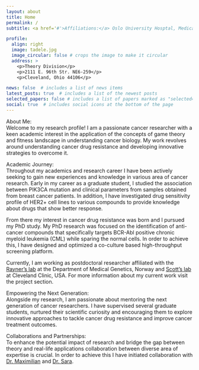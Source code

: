 ```yaml
---
layout: about
title: Home
permalink: /
subtitle: <a href='#'>Affiliations:</a> Oslo University Hosptal, Medical Genetics, Norway.<br>&emsp;&emsp;&emsp;&emsp;&emsp;Cleveland Clinic, Theory Division, USA.

profile:
  align: right
  image: tadele.jpg
  image_circular: false # crops the image to make it circular
  address: >
    <p>Theory Division</p>
    <p>2111 E. 96th Str. NE6-259</p>
    <p>Cleveland, Ohio 44106</p>

news: false  # includes a list of news items
latest_posts: true  # includes a list of the newest posts
selected_papers: false # includes a list of papers marked as "selected={true}"
social: true  # includes social icons at the bottom of the page
---
```


<span class="font-weight-bold">About Me:</span><br>
Welcome to my research profile! I am a passionate cancer researcher with a keen academic interest in the application of the concepts of game theory and fitness landscape in understanding cancer biology. My work revolves around understanding cancer drug resistance and developing innovative strategies to overcome it.  

<span class="font-weight-bold">Academic Journey:</span><br>
Throughout my academics and research career I have been actively seeking to gain new experiences and knowledge in various area of cancer research. Early in my career as a graduate student, I studied the association between PIK3CA mutation and clinical parameters from samples obtained from breast cancer patients. In addition, I have investigated drug sensitivity profile of HER2+ cell lines to various compounds to provide knowledge about drugs that show better response. 

From there my interest in cancer drug resistance was born and I pursued my PhD study. My PhD research was focused on the identification of anti-cancer compounds that specifically targets BCR-Abl positive chronic myeloid leukemia (CML) while sparing the normal cells. In order to achieve this, I have designed and optimized a co-culture based high-throughput screening platform.

Currently, I am working as postdoctoral researcher affiliated with the [Rayner’s lab](https://www.ous-research.no/rayner/?k=rayner%2FGroup+members&aid=16879) at the Department of Medical Genetics, Norway and [Scott’s lab](https://www.lerner.ccf.org/translational-hematology-oncology/scott/) at Cleveland Clinic, USA. For more information about my current work visit the project section.

<span class="font-weight-bold">Empowering the Next Generation:</span><br>
Alongside my research, I am passionate about mentoring the next generation of cancer researchers. I have supervised several graduate students, nurtured their scientific curiosity and encouraging them to explore innovative approaches to tackle cancer drug resistance and improve cancer treatment outcomes. 

<span class="font-weight-bold">Collaborations and Partnerships:</span><br>
To enhance the potential impact of research and bridge the gap between theory and real-life applications collaboration between diverse area of expertise is crucial. In order to achieve this I have initiated collaboration with [Dr. Maximilian](https://theorydi.vision/ppl-maximilianstrobl.html) and [Dr. Sara](https://researchportal.tuni.fi/en/persons/sara-hamis). 
